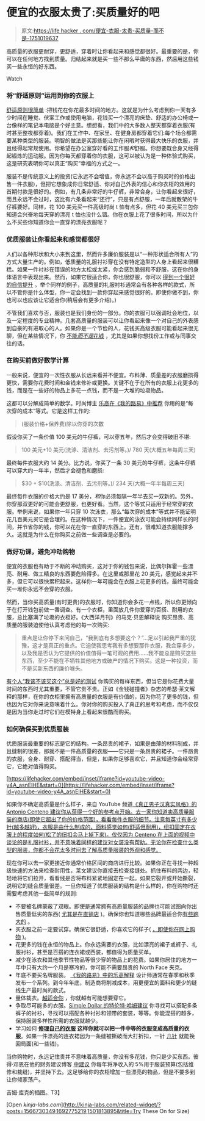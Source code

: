 # 便宜的衣服太贵了:买质量好的吧

> 原文:[https://life hacker . com/便宜-衣服-太贵-买质量-而不是-1751019637](https://lifehacker.com/cheap-clothes-are-too-expensive-buy-quality-instead-1751019637)

高质量的衣服更耐穿，更舒适，穿着时让你看起来和感觉都很好。最重要的是，你可以在任何地方找到质量。归结起来就是买一些不那么平庸的东西，然后用这些钱买一些永恒的好东西。

Watch

### **将“舒适原则”运用到你的衣服上**

[舒适原则很简单](https://lifehacker.com/the-comfort-principle-spend-money-where-you-spend-your-5857142) :把钱花在你花最多时间的地方。这就是为什么考虑到你一天有多少时间在睡觉、伏案工作或使用电脑，花钱买一个漂亮的床垫、舒适的办公椅或一台像样的笔记本电脑是个好主意。想想看，我们中的大多数人整天都穿着衣服(有时甚至整夜都穿着)。我们在工作中、在家里、在健身房都穿着它们:每个场合都需要某种类型的服装。明智的做法是买那些能让你在闲暇时获得最大快乐的衣服，并且经得起常规使用。你希望在办公室穿好看的工作服*和*舒服。你想要既合身又经得起锻炼的运动服。因为你每天都穿着你的衣服，这可以被认为是一种体验式购买，这是研究表明你可以真正“购买”幸福的方式之一。

服装不是传统意义上的投资(它永远不会增值，你永远不会以高于购买时的价格出售一件衣服)，但把它想象成你日常舒适、你对自己外表的信心和你衣柜的效用的首期付款是很好的。例如，有几条非常好的牛仔裤，非常合身，让你看起来很好，而且永远不会过时，这比有六条看起来“还行”，只是有点舒服，一年后就散架的牛仔裤要好。同样，花 100 美元买一件高级时尚 t 恤有点多，但花 40 美元买三包你知道会兴奋地每天穿的漂亮 t 恤也没什么错。你在衣服上花了很多时间，所以为什么不买些你知道你会一直穿的漂亮衣服呢？

### 优质服装让你看起来和感觉都很好

人们以各种形状和大小来到这里，然而许多廉价服装是以“一种形状适合所有人”的方式大量生产的。例如，低质量的礼服衬衫穿在没有特定造型的人身上看起来很糟糕。如果一件衬衫在错误的地方太松或太紧，你会感到脆弱和不舒服，这在你的身体语言中表现出来。然而，如果它很适合你，你也很舒服，你可以 [得到一个很好的自信提升](http://lifehacker.com/how-can-i-learn-to-dress-better-1215111190) 。举个同样的例子，高质量的礼服衬衫通常会有各种各样的款式，所以不管你是什么体型，你一定会找到一款你穿起来感觉很好的。即使你做不到，你也可以也应该让它适合你(稍后会有更多介绍)。)

不管我们喜欢与否，服装也是我们身份的一部分。你的衣服可以强调社会地位，以及一定程度的专业精神。几套高质量的服装可以让你看起来像一个对自己的外表感到自豪的有进取心的人。如果你是一个节俭的人，花钱买高级衣服可能看起来很无聊，但在某些情况下，你 [不能*而不是*花钱](http://lifehacker.com/being-poor-is-too-expensive-1736233505) ，尤其是如果你想找份工作或与同事交往的话。

### **在购买前做好数学计算**

一般来说，便宜的一次性衣服从长远来看并不便宜。布料薄、质量差的衣服磨损得更快，需要你花费时间和金钱来修补或更换。关键不在于在所有的衣服上花更多的钱，而是在一些好的物品上多花一点钱，而不是一大堆的垃圾物品。

这都可以分解成简单的数学。时尚博主 [乐高在《我的路易》中推荐](http://legosinmylouis.com/investment-wardrobe-is-buying-expensive-clothes-worth-it/) 你用的是“每次穿的成本”等式。它是这样工作的:

> (服装价格+保养费)除以你穿的次数

假设你买了一条价值 100 美元的牛仔裤，可以穿五年，然后才会变得破旧不堪:

> 100 美元+10 美元(洗涤、清洁剂、去污剂等。)/ 780 天(大概五年每周三天)

最终每件衣服大约 14 美分。比方说，你买了一条 30 美元的牛仔裤，这条牛仔裤可以穿大约一年半，然后才会褪色和磨损:

> $30 + $10(洗涤、清洁剂、去污剂等。)/ 234 天(大概一年半每周三天)

最终每件衣服的价格大约是 17 美分，*和*你必须每隔一年半去买一双新的。另外，你穿那双更好的可能会更舒服，也更好看。当然，这个等式只适用于经常穿的衣服。举例来说，如果你一年只穿 10 次泳衣，那么“每次穿的成本”等式并不能证明花几百美元买它是合理的。在这种情况下，一件便宜的泳衣可能会持续同样长的时间，并节省你的钱，你可以花在你一直穿的东西上。还有，很难知道衣服能撑多久。这就是为什么在你购买之前做一些调查是必要的。

### **做好功课，避免冲动购物**

便宜的衣服也有助于不断的冲动购买，这对于你的钱包来说，比偶尔挥霍一些漂亮、耐用、做工精良的东西要危险得多。在这里或那里花 20 美元，感觉起来并不多，但它可以很快累积起来。这样你一年可能会在衣服上花更多的钱，最终可能会买一堆你永远不会穿的衣服。

然而，当你买高质量(有时更贵)的衣服时，你知道你会多花一点钱，所以你更倾向于在打开钱包前做一番调查。有一个衣柜，里面放几件你爱穿的百搭、耐用的衣服，总比塞满了垃圾的衣柜好。《大西洋月刊》的马克·贝恩解释说 购买昂贵、高质量的服装迫使他认真考虑他的每一次购买:

> 重点是让你停下来问自己，“我到底有多想要这个？”...足以引起我严重的犹豫，这才是真正的重点。它迫使我思考我有多想要那件衣服，我会穿多少，以及我是否认为它提供的价值值得一笔可观的费用……我不能总是购买这些东西，至少不能在不牺牲其他地方或破产的情况下购买。这是一种投资，而不是买新东西的廉价噱头。

[有个人“我该不该买这个”总是好的测试](https://lifehacker.com/how-to-program-your-mind-to-stop-buying-crap-you-don-t-1690268064) 你购买的每样东西，但当它是你花费大量时间的东西时尤其重要，不管它贵不贵。正如《金钱碰撞者》杂志的希瑟·莱文解释的那样，在你的衣柜里拥有高质量的衣服是有价值的，因为你花了更多的钱，但也因为它对你来说意味着什么。你对你的购买投入了真正的思考和考虑，而不仅仅是因为当你走过时它们在模特身上看起来很酷而购买。

### **如何确保买到优质服装**

优质服装最重要的标志是它的结构。一条昂贵的裙子，如果是由薄的材料制成，并且缝制的很差，那就不是一件高质量的衣服——它只是一条昂贵的裙子。一件昂贵的衣服，合身、耐穿、搭配得当，但是，如果你足够喜欢它，并且知道你会经常穿它，它绝对值得购买。

 [https://lifehacker.com/embed/inset/iframe?id=youtube-video-y4A_asnElHE&start=0](https://lifehacker.com/embed/inset/iframe?id=youtube-video-y4A_asnElHE&start=0) 

如果你不确定高质量是什么样子，来自 YouTube 频道[《真正男子汉真实风格》的 Antonio Centeno 建议你从获得一个好的参考点开始。去一家你知道卖高质量服装的商店(即使它超出了你的价格范围)，看看每件衣服的细节。注意每英寸有多少针(越多越好)，衣服是由什么制成的，面料感觉如何(舒适但耐用)，纽扣固定在衣服上的程度如何(松了的纽扣会马上掉下来)。仅仅因为 Centeno 在上面的视频中谈论的是礼服衬衫，并不意味着同样的建议对女装没有帮助。无论你在检查什么类型的服装，你都不会花太多时间去了解高质量服装的外观和感觉。](https://www.youtube.com/channel/UCmRfQHc3U4fV1-i8Ry1HmtA)

现在你可以去一家更接近你通常价格区间的商店进行比较。如果你正在寻找一种超级快速的方法来检查耐用性，莱文建议你直接去检查接缝处。抓住布料的两边，轻轻地将它们拉开，看看线是否将布料紧紧地固定在一起。如果它裂开或开始撕裂，说明它的缝合质量很差。一旦你知道了优质服装的结构是什么样的，你在购物时还需要考虑其他一些简单的规则:

*   不要被名牌蒙蔽了双眼。即使是通常拥有高质量服装的品牌也可能试图向你出售质量低劣的东西( [尤其是在直销店](http://lifehacker.com/how-outlet-stores-trick-you-into-thinking-youre-getting-1748411292) )。确保你也知道哪些品牌最适合你[有些跑大的](http://lifehacker.com/this-chart-shows-which-clothing-brands-run-too-big-or-s-1668791215) 。
*   买衣服之前一定要试穿。确保它很舒适，你喜欢它的样子( [，即使你在网上购物](http://lifehacker.com/try-lets-you-try-on-clothes-before-buying-them-online-1716862551) )。
*   花更多的钱在永恒的物品上。你永远需要的衣服，比如漂亮的裙子或裤子、礼服衬衫，甚至是百搭的连衣裙或西装，都值得为质量买单。
*   减少在泳衣和其他季节性物品等很少穿的物品上的花费。如果你居住的地方一年中只有大约一个月是寒冷的，你可能不需要昂贵的 North Face 夹克。
*   年底不要买名牌服装。 [《我的路易》中的乐高解释](http://legosinmylouis.com/investment-wardrobe-is-buying-expensive-clothes-worth-it/) 设计师通常在春季和秋季发布一个系列。到今年年底，制造商将削减成本，用更便宜的面料和更少的缝线生产最时尚的款式。
*   量体裁衣。[越适合你](http://lifehacker.com/tailoring-isnt-just-for-expensive-or-fancy-clothes-1658873042) ，你就越有可能想要穿它。
*   争取尽可能多的衣服。[Simple Dollar 的特伦特·哈姆建议](http://www.thesimpledollar.com/the-deceptively-tiny-wardrobe-a-clever-method-for-saving-money-and-time-with-clothing-while-still-having-plenty-to-wear/) 你寻找可以搭配多条裤子的衬衫，寻找可以搭配各种衬衫和领带的套装，等等。你能混搭的越多，保持服装多样性所需的衣服就越少。
*   学习如何 [**修理自己的衣服**](http://lifehacker.com/this-graphic-shows-you-how-to-repair-common-clothing-pr-1710027076) **这样你就可以把一件中等的衣服变成高质量的衣服**。如果一件漂亮的连衣裙因为一条缝被撕破而大打折扣，一针 [几针](https://lifehacker.com/five-basic-hand-stitches-you-should-know-for-repairing-1723233194) 就能挽回局面(和一些钱)。

当你购物时，永远记住贵并不意味着高质量，你没有多花钱，你只是少买东西。彼得·邓恩在他的财务建议博客 [中建议](http://blog.petetheplanner.com/how-much-should-you-spend-on-clothing/#sthash.Yy41q7Zb.YlZN8hHu.dpbs) 你每年将净收入的 5%用于服装预算(包括维修和裁缝)，并坚持下去。这足够给你的衣柜增加一些漂亮的物品，但是不要多到让你倾家荡产。

吉姆·库克的插图。T3】

[Open *kinja-labs.com*](http://kinja-labs.com/related-widget/?posts=1566730349,1692775219,1501813895&title=Try These On for Size)